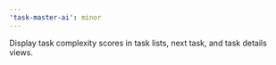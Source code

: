 ```yaml
---
'task-master-ai': minor
---
```


Display task complexity scores in task lists, next task, and task details views.
